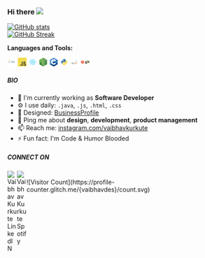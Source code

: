 ### Hi there <img src="https://media.giphy.com/media/hvRJCLFzcasrR4ia7z/giphy.gif" width="25px">

<!--
**vaibhavdes/vaibhavdes** is a ✨ _special_ ✨ repository because its `README.md` (this file) appears on your GitHub profile.

Here are some ideas to get you started:

- 🔭 I’m currently working on ...
- 🌱 I’m currently learning ...
- 👯 I’m looking to collaborate on ...
- 🤔 I’m looking for help with ...
- 💬 Ask me about ...
- 📫 How to reach me: ...
- 😄 Pronouns: ...
- ⚡ Fun fact: ...
-->

[![GitHub stats](https://github-readme-stats.vercel.app/api?username=vaibhavdes&show_icons=true&theme=radical)](https://github.com/anuraghazra/github-readme-stats) <br>
[![GitHub Streak](https://github-readme-streak-stats.herokuapp.com/?user=vaibhavdes&theme=radical)](https://git.io/streak-stats)

**Languages and Tools:**  

<code><img height="20" src="https://raw.githubusercontent.com/github/explore/80688e429a7d4ef2fca1e82350fe8e3517d3494d/topics/java/java.png"></code>
<code><img height="20" src="https://raw.githubusercontent.com/github/explore/80688e429a7d4ef2fca1e82350fe8e3517d3494d/topics/javascript/javascript.png"></code>
<code><img height="20" src="https://raw.githubusercontent.com/github/explore/80688e429a7d4ef2fca1e82350fe8e3517d3494d/topics/react/react.png"></code>
<code><img height="20" src="https://raw.githubusercontent.com/github/explore/80688e429a7d4ef2fca1e82350fe8e3517d3494d/topics/nodejs/nodejs.png"></code>
<code><img height="20" src="https://raw.githubusercontent.com/github/explore/80688e429a7d4ef2fca1e82350fe8e3517d3494d/topics/cpp/cpp.png"></code>
<code><img height="20" src="https://raw.githubusercontent.com/github/explore/80688e429a7d4ef2fca1e82350fe8e3517d3494d/topics/python/python.png"></code>
<code><img height="20" src="https://raw.githubusercontent.com/github/explore/80688e429a7d4ef2fca1e82350fe8e3517d3494d/topics/mysql/mysql.png"></code>
<code><img height="20" src="https://raw.githubusercontent.com/github/explore/80688e429a7d4ef2fca1e82350fe8e3517d3494d/topics/git/git.png"></code>


##### BIO

- 🏢 I'm currently working as **Software Developer**
- ⚙️ I use daily: `.java`, `.js`, `.html`, `.css`
- 💅 Designed: [BusinessProfile](https://www.businessprofile.info)
- 💬 Ping me about **design**, **development**, **product management**
- 📫 Reach me: [instagram.com/vaibhavkurkute](https://instagram.com/vaibhavkurkute)
-  ⚡️ Fun fact: I'm Code & Humor Blooded

##### CONNECT ON
<a href="https://www.linkedin.com/in/vaibhavkurkute//">
  <img align="left" alt="Vaibhav Kurkute LinkedIN" width="22px" src="https://raw.githubusercontent.com/peterthehan/peterthehan/master/assets/linkedin.svg" />
</a>
<a href="https://open.spotify.com/user/">
  <img align="left" alt="Vaibhav Kurkute Spotify" width="22px" src="https://raw.githubusercontent.com/peterthehan/peterthehan/master/assets/spotify.svg" />
</a>

<br>
![Visitor Count](https://profile-counter.glitch.me/{vaibhavdes}/count.svg) 
